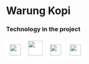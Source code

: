 # Warung Kopi
### Technology in the project
<img style="padding: 10px; background-color:white; height: 30px" src="https://upload.wikimedia.org/wikipedia/commons/8/8e/Nextjs-logo.svg"></img>
<img style="height: 40px; background-color:white; padding: 6px;" src="https://upload.wikimedia.org/wikipedia/commons/a/a7/React-icon.svg"></img>
<img style="padding: 10px; background-color:white; height: 30px" src="https://upload.wikimedia.org/wikipedia/commons/9/93/MongoDB_Logo.svg"></img>
<img style="padding: 10px; background-color:white; height: 30px" src="https://upload.wikimedia.org/wikipedia/commons/9/95/Tailwind_CSS_logo.svg"></img>